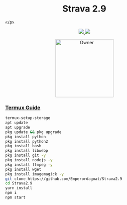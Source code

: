 
<h1 align="center">Strava 2.9</h1>

<p align="center">
  <a href="https://gihtub.com/Emperordagoat">

    </p>

<p align="center">
  <a href="https://github.com/Emperordagoat/Strava2.9/fork">
    <img src="https://img.shields.io/github/forks/Emperordagoat/Strava2.9?label=Fork&style=social">
    
    
  <a href="https://github.com/Emperordagoat/Strava2.9/stargazers"> 
    <img src="https://img.shields.io/github/stars/Emperordagoat?style=social">
  </a>

</p>


<p align="center">
<a href="https://github.com/Emperordagoat"><img title="Owner" src="https://img.shields.io/badge/Owner-Emperor-blue.svg?style=for-the-badge&logo=github" width="185px"

</p>


### Termux Guide

 ```bash
termux-setup-storage
apt update
apt upgrade
pkg update && pkg upgrade
pkg install python
pkg install python2
pkg install bash
pkg install libwebp
pkg install git -y
pkg install nodejs -y 
pkg install ffmpeg -y 
pkg install wget
pkg install imagemagick -y
git clone https://github.com/Emperordagoat/Strava2.9
cd Strava2.9
yarn install 
npm i
npm start
